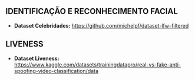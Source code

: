 ## IDENTIFICAÇÃO E RECONHECIMENTO FACIAL

- **Dataset Celebridades:** https://github.com/michelpf/dataset-lfw-filtered

## LIVENESS

- **Dataset Liveness:** https://www.kaggle.com/datasets/trainingdatapro/real-vs-fake-anti-spoofing-video-classification/data

